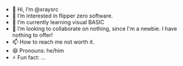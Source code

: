 - 👋 Hi, I’m @xraysrc
- 👀 I’m interested in flipper zero software.
- 🌱 I’m currently learning visual BASIC
- 💞️ I’m looking to collaborate on nothing, since I'm a newbie. I have nothing to offer!
- 📫 How to reach me not worth it.
- 😄 Pronouns: he/him
- ⚡ Fun fact: ...

<!---
xraysrc/xraysrc is a ✨ special ✨ repository because its `README.md` (this file) appears on your GitHub profile.
You can click the Preview link to take a look at your changes.
--->
